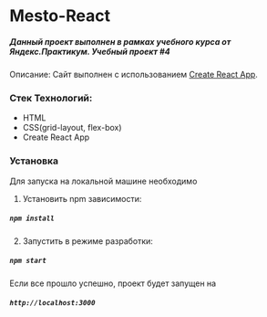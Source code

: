 # Mesto-React

##### Данный проект выполнен в рамках учебного курса от Яндекс.Практикум. Учебный проект #4

Описание: Сайт выполнен c использованием [Create React App](https://github.com/facebook/create-react-app).

### Стек Технологий: 
+ HTML
+ CSS(grid-layout, flex-box) 
+ Create React App

### Установка

Для запуска на локальной машине необходимо

1. Установить npm зависимости:

##### `npm install`

2. Запустить в режиме разработки:

##### `npm start`

Если все прошло успешно, проект будет запущен на

##### `http://localhost:3000`
